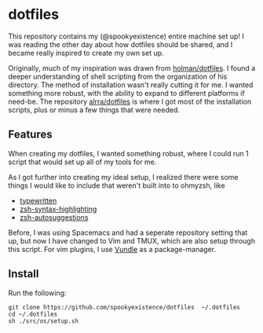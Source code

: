 # dotfiles

This repository contains my (@spookyexistence) entire machine set up! I was reading the other
day about how dotfiles should be shared, and I became really inspired to create my own set up.

Originally, much of my inspiration was drawn from [holman/dotfiles](https://github.com/holman/dotfiles). I
found a deeper understanding of shell scripting from the organization of his directory. The method of installation wasn't really cutting it for me. I wanted something more robust, with the ability to expand to different platforms if need-be. The repository [alrra/dotfiles](https://github.com/alrra/dotfiles) is where I got most of the installation scripts, plus or minus a few things that were needed.

## Features

When creating my dotfiles, I wanted something robust, where I could run 1 script that would set up all of my tools for me. 

As I got further into creating my ideal setup, I realized there were some things I would like to include that weren't built into to ohmyzsh, like
   * [typewritten](https://github.com/reobin/typewritten)
   * [zsh-syntax-highlighting](https://github.com/zsh-users/zsh-syntax-highlighting.git)
   * [zsh-autosuggestions](https://github.com/zsh-users/zsh-autosuggestions)

Before, I was using Spacemacs and had a seperate repository setting that up, but now I have changed to Vim and TMUX, which are also setup through this script. For vim plugins, I use [Vundle](https://github.com/Vundle/Vundle.vim) as a package-manager.

## Install

Run the following:
```
git clone https://github.com/spookyexistence/dotfiles  ~/.dotfiles
cd ~/.dotfiles
sh ./src/os/setup.sh
```
